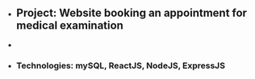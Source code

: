 - ## Project: Website booking an appointment for medical examination
-
- ### Technologies: mySQL, ReactJS, NodeJS, ExpressJS
